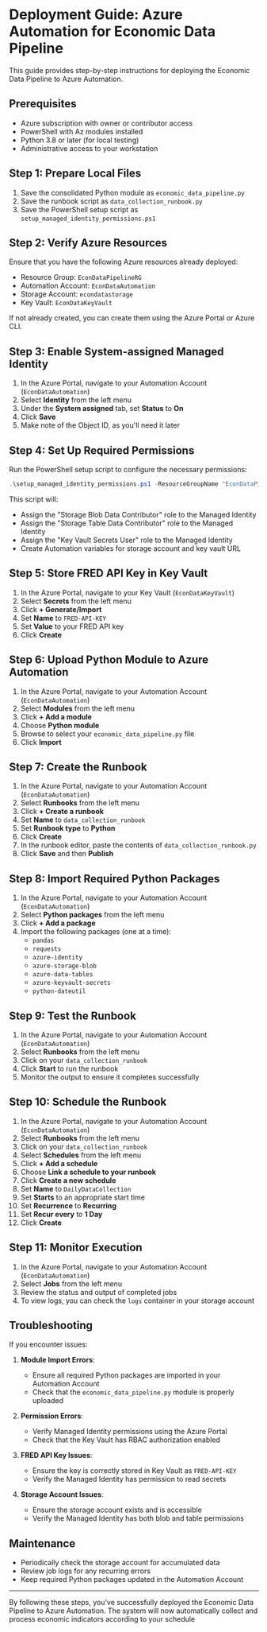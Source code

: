 # Deployment Guide: Azure Automation for Economic Data Pipeline

This guide provides step-by-step instructions for deploying the Economic Data Pipeline to Azure Automation.

## Prerequisites

- Azure subscription with owner or contributor access
- PowerShell with Az modules installed
- Python 3.8 or later (for local testing)
- Administrative access to your workstation

## Step 1: Prepare Local Files

1. Save the consolidated Python module as `economic_data_pipeline.py`
2. Save the runbook script as `data_collection_runbook.py`
3. Save the PowerShell setup script as `setup_managed_identity_permissions.ps1`

## Step 2: Verify Azure Resources

Ensure that you have the following Azure resources already deployed:

- Resource Group: `EconDataPipelineRG`
- Automation Account: `EconDataAutomation`
- Storage Account: `econdatastorage`
- Key Vault: `EconDataKeyVault`

If not already created, you can create them using the Azure Portal or Azure CLI.

## Step 3: Enable System-assigned Managed Identity

1. In the Azure Portal, navigate to your Automation Account (`EconDataAutomation`)
2. Select **Identity** from the left menu
3. Under the **System assigned** tab, set **Status** to **On**
4. Click **Save**
5. Make note of the Object ID, as you'll need it later

## Step 4: Set Up Required Permissions

Run the PowerShell setup script to configure the necessary permissions:

```powershell
.\setup_managed_identity_permissions.ps1 -ResourceGroupName "EconDataPipelineRG" -AutomationAccountName "EconDataAutomation" -StorageAccountName "econdatastorage" -KeyVaultName "EconDataKeyVault"
```

This script will:
- Assign the "Storage Blob Data Contributor" role to the Managed Identity
- Assign the "Storage Table Data Contributor" role to the Managed Identity
- Assign the "Key Vault Secrets User" role to the Managed Identity
- Create Automation variables for storage account and key vault URL

## Step 5: Store FRED API Key in Key Vault

1. In the Azure Portal, navigate to your Key Vault (`EconDataKeyVault`)
2. Select **Secrets** from the left menu
3. Click **+ Generate/Import**
4. Set **Name** to `FRED-API-KEY`
5. Set **Value** to your FRED API key
6. Click **Create**

## Step 6: Upload Python Module to Azure Automation

1. In the Azure Portal, navigate to your Automation Account (`EconDataAutomation`)
2. Select **Modules** from the left menu
3. Click **+ Add a module**
4. Choose **Python module**
5. Browse to select your `economic_data_pipeline.py` file
6. Click **Import**

## Step 7: Create the Runbook

1. In the Azure Portal, navigate to your Automation Account (`EconDataAutomation`)
2. Select **Runbooks** from the left menu
3. Click **+ Create a runbook**
4. Set **Name** to `data_collection_runbook`
5. Set **Runbook type** to **Python**
6. Click **Create**
7. In the runbook editor, paste the contents of `data_collection_runbook.py`
8. Click **Save** and then **Publish**

## Step 8: Import Required Python Packages

1. In the Azure Portal, navigate to your Automation Account (`EconDataAutomation`)
2. Select **Python packages** from the left menu
3. Click **+ Add a package**
4. Import the following packages (one at a time):
   - `pandas`
   - `requests`
   - `azure-identity`
   - `azure-storage-blob`
   - `azure-data-tables`
   - `azure-keyvault-secrets`
   - `python-dateutil`

## Step 9: Test the Runbook

1. In the Azure Portal, navigate to your Automation Account (`EconDataAutomation`)
2. Select **Runbooks** from the left menu
3. Click on your `data_collection_runbook`
4. Click **Start** to run the runbook
5. Monitor the output to ensure it completes successfully

## Step 10: Schedule the Runbook

1. In the Azure Portal, navigate to your Automation Account (`EconDataAutomation`)
2. Select **Runbooks** from the left menu
3. Click on your `data_collection_runbook`
4. Select **Schedules** from the left menu
5. Click **+ Add a schedule**
6. Choose **Link a schedule to your runbook**
7. Click **Create a new schedule**
8. Set **Name** to `DailyDataCollection`
9. Set **Starts** to an appropriate start time
10. Set **Recurrence** to **Recurring**
11. Set **Recur every** to **1 Day**
12. Click **Create**

## Step 11: Monitor Execution

1. In the Azure Portal, navigate to your Automation Account (`EconDataAutomation`)
2. Select **Jobs** from the left menu
3. Review the status and output of completed jobs
4. To view logs, you can check the `logs` container in your storage account

## Troubleshooting

If you encounter issues:

1. **Module Import Errors**:
   - Ensure all required Python packages are imported in your Automation Account
   - Check that the `economic_data_pipeline.py` module is properly uploaded

2. **Permission Errors**:
   - Verify Managed Identity permissions using the Azure Portal
   - Check that the Key Vault has RBAC authorization enabled

3. **FRED API Key Issues**:
   - Ensure the key is correctly stored in Key Vault as `FRED-API-KEY`
   - Verify the Managed Identity has permission to read secrets

4. **Storage Account Issues**:
   - Ensure the storage account exists and is accessible
   - Verify the Managed Identity has both blob and table permissions

## Maintenance

- Periodically check the storage account for accumulated data
- Review job logs for any recurring errors
- Keep required Python packages updated in the Automation Account

---

By following these steps, you've successfully deployed the Economic Data Pipeline to Azure Automation. The system will now automatically collect and process economic indicators according to your schedule